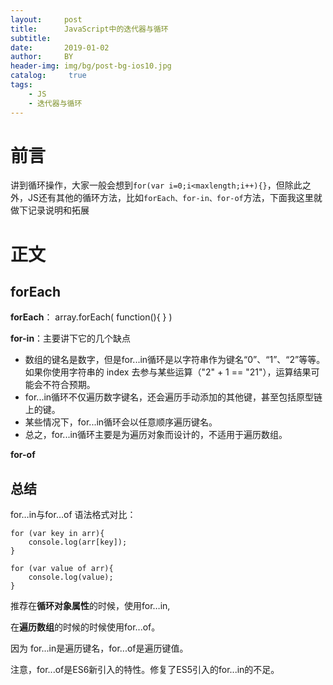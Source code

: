 ```yaml
---
layout:     post
title:      JavaScript中的迭代器与循环
subtitle:   
date:       2019-01-02
author:     BY
header-img: img/bg/post-bg-ios10.jpg
catalog: 	 true
tags:
    - JS
    - 迭代器与循环
---
```


# 前言
讲到循环操作，大家一般会想到`for(var i=0;i<maxlength;i++){}`，但除此之外，JS还有其他的循环方法，比如`forEach、for-in、for-of`方法，下面我这里就做下记录说明和拓展

# 正文

## forEach

**forEach**： array.forEach( function(){ } )

**for-in**：主要讲下它的几个缺点

* 数组的键名是数字，但是for...in循环是以字符串作为键名“0”、“1”、“2”等等。如果你使用字符串的 index 去参与某些运算（"2" + 1 == "21"），运算结果可能会不符合预期。
* for...in循环不仅遍历数字键名，还会遍历手动添加的其他键，甚至包括原型链上的键。
* 某些情况下，for...in循环会以任意顺序遍历键名。
* 总之，for...in循环主要是为遍历对象而设计的，不适用于遍历数组。

**for-of**

## 总结

for…in与for…of 
语法格式对比：

```
for (var key in arr){
    console.log(arr[key]);
}

for (var value of arr){
    console.log(value);
}
```
推荐在**循环对象属性**的时候，使用for…in,

在**遍历数组**的时候的时候使用for...of。

因为 for...in是遍历键名，for...of是遍历键值。

注意，for...of是ES6新引入的特性。修复了ES5引入的for...in的不足。
